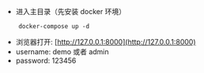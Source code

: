 - 进入主目录（先安装 docker 环境）

```
    docker-compose up -d
```

- 浏览器打开: [http://127.0.0.1:8000](http://127.0.0.1:8000)
- username: demo 或者 admin
- password: 123456
